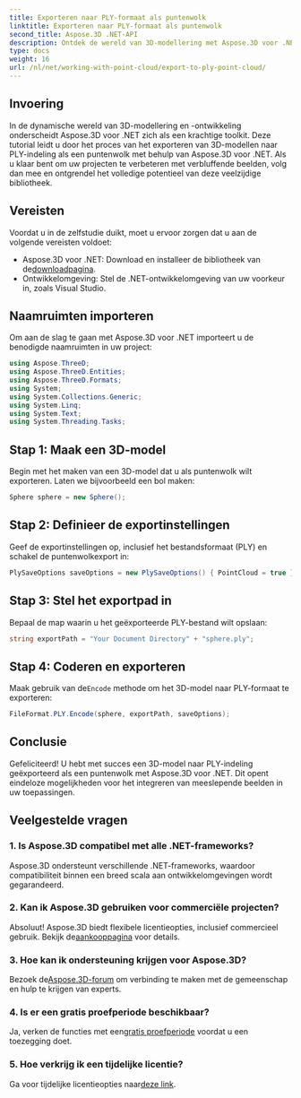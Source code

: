 ```yaml
---
title: Exporteren naar PLY-formaat als puntenwolk
linktitle: Exporteren naar PLY-formaat als puntenwolk
second_title: Aspose.3D .NET-API
description: Ontdek de wereld van 3D-modellering met Aspose.3D voor .NET. Leer moeiteloos modellen naar PLY-formaat te exporteren. Breng uw projecten naar een hoger niveau met verbluffende beelden.
type: docs
weight: 16
url: /nl/net/working-with-point-cloud/export-to-ply-point-cloud/
---
```

## Invoering
In de dynamische wereld van 3D-modellering en -ontwikkeling onderscheidt Aspose.3D voor .NET zich als een krachtige toolkit. Deze tutorial leidt u door het proces van het exporteren van 3D-modellen naar PLY-indeling als een puntenwolk met behulp van Aspose.3D voor .NET. Als u klaar bent om uw projecten te verbeteren met verbluffende beelden, volg dan mee en ontgrendel het volledige potentieel van deze veelzijdige bibliotheek.
## Vereisten
Voordat u in de zelfstudie duikt, moet u ervoor zorgen dat u aan de volgende vereisten voldoet:
-  Aspose.3D voor .NET: Download en installeer de bibliotheek van de[downloadpagina](https://releases.aspose.com/3d/net/).
- Ontwikkelomgeving: Stel de .NET-ontwikkelomgeving van uw voorkeur in, zoals Visual Studio.
## Naamruimten importeren
Om aan de slag te gaan met Aspose.3D voor .NET importeert u de benodigde naamruimten in uw project:
```csharp
using Aspose.ThreeD;
using Aspose.ThreeD.Entities;
using Aspose.ThreeD.Formats;
using System;
using System.Collections.Generic;
using System.Linq;
using System.Text;
using System.Threading.Tasks;
```
## Stap 1: Maak een 3D-model
Begin met het maken van een 3D-model dat u als puntenwolk wilt exporteren. Laten we bijvoorbeeld een bol maken:
```csharp
Sphere sphere = new Sphere();
```
## Stap 2: Definieer de exportinstellingen
Geef de exportinstellingen op, inclusief het bestandsformaat (PLY) en schakel de puntenwolkexport in:
```csharp
PlySaveOptions saveOptions = new PlySaveOptions() { PointCloud = true };
```
## Stap 3: Stel het exportpad in
Bepaal de map waarin u het geëxporteerde PLY-bestand wilt opslaan:
```csharp
string exportPath = "Your Document Directory" + "sphere.ply";
```
## Stap 4: Coderen en exporteren
 Maak gebruik van de`Encode` methode om het 3D-model naar PLY-formaat te exporteren:
```csharp
FileFormat.PLY.Encode(sphere, exportPath, saveOptions);
```
## Conclusie
Gefeliciteerd! U hebt met succes een 3D-model naar PLY-indeling geëxporteerd als een puntenwolk met Aspose.3D voor .NET. Dit opent eindeloze mogelijkheden voor het integreren van meeslepende beelden in uw toepassingen.

## Veelgestelde vragen
### 1. Is Aspose.3D compatibel met alle .NET-frameworks?
Aspose.3D ondersteunt verschillende .NET-frameworks, waardoor compatibiliteit binnen een breed scala aan ontwikkelomgevingen wordt gegarandeerd.
### 2. Kan ik Aspose.3D gebruiken voor commerciële projecten?
 Absoluut! Aspose.3D biedt flexibele licentieopties, inclusief commercieel gebruik. Bekijk de[aankooppagina](https://purchase.aspose.com/buy) voor details.
### 3. Hoe kan ik ondersteuning krijgen voor Aspose.3D?
 Bezoek de[Aspose.3D-forum](https://forum.aspose.com/c/3d/18) om verbinding te maken met de gemeenschap en hulp te krijgen van experts.
### 4. Is er een gratis proefperiode beschikbaar?
 Ja, verken de functies met een[gratis proefperiode](https://releases.aspose.com/) voordat u een toezegging doet.
### 5. Hoe verkrijg ik een tijdelijke licentie?
 Ga voor tijdelijke licentieopties naar[deze link](https://purchase.aspose.com/temporary-license/).